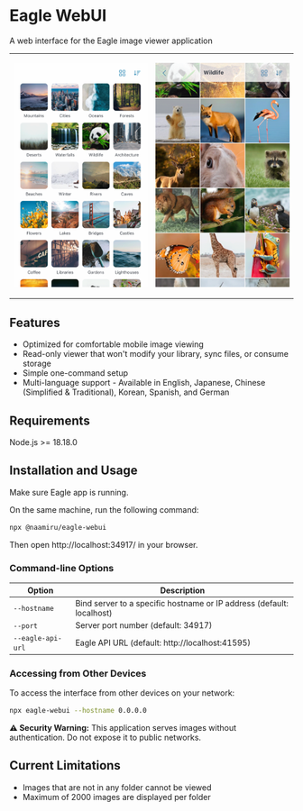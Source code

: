 # Eagle WebUI

A web interface for the Eagle image viewer application

<table>
<tr>
<td width="50%">

![Home View](screenshots/home.png)

</td>
<td width="50%">

![Folder View](screenshots/folder.png)

</td>
</tr>
</table>

## Features

- Optimized for comfortable mobile image viewing
- Read-only viewer that won't modify your library, sync files, or consume storage
- Simple one-command setup
- Multi-language support - Available in English, Japanese, Chinese (Simplified & Traditional), Korean, Spanish, and German

## Requirements

Node.js >= 18.18.0

## Installation and Usage

Make sure Eagle app is running.

On the same machine, run the following command:

```bash
npx @naamiru/eagle-webui
```

Then open http://localhost:34917/ in your browser.

### Command-line Options

| Option            | Description                                                           |
| ----------------- | --------------------------------------------------------------------- |
| `--hostname`      | Bind server to a specific hostname or IP address (default: localhost) |
| `--port`          | Server port number (default: 34917)                                   |
| `--eagle-api-url` | Eagle API URL (default: http://localhost:41595)                       |

### Accessing from Other Devices

To access the interface from other devices on your network:

```bash
npx eagle-webui --hostname 0.0.0.0
```

**⚠️ Security Warning:** This application serves images without authentication. Do not expose it to public networks.

## Current Limitations

- Images that are not in any folder cannot be viewed
- Maximum of 2000 images are displayed per folder
